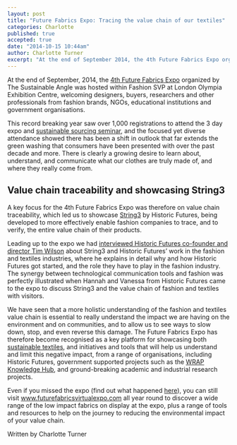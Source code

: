 ```yaml
---
layout: post
title: "Future Fabrics Expo: Tracing the value chain of our textiles"
categories: Charlotte
published: true
accepted: true
date: "2014-10-15 10:44am"
author: Charlotte Turner
excerpt: "At the end of September 2014, the 4th Future Fabrics Expo organized by The Sustainable Angle was hosted within Fashion SVP at London Olympia Exhibition Centre, welcoming designers, buyers, researchers and other professionals from fashion brands, NGOs, educational institutions and government organisations."
---
```


At the end of September, 2014, the [4th Future Fabrics Expo](http://www.thesustainableangle.org/futurefabricsexpo/Expo14.aspx) organized by The Sustainable Angle was hosted within Fashion SVP at London Olympia Exhibition Centre, welcoming designers, buyers, researchers and other professionals from fashion brands, NGOs, educational institutions and government organisations. 

This record breaking year saw over 1,000 registrations to attend the 3 day expo and [sustainable sourcing seminar](http://thesustainableangle.wordpress.com/2014/09/08/sustainability-in-textiles-buying-seminar/), and the focused yet diverse attendance showed there has been a shift in outlook that far extends the green washing that consumers have been presented with over the past decade and more. There is clearly a growing desire to learn about, understand, and communicate what our clothes are truly made of, and where they really come from.

## Value chain traceability and showcasing String3
A key focus for the 4th Future Fabrics Expo was therefore on value chain traceability, which led us to showcase [String3](http://www.getstring3.com/fashion) by Historic Futures, being developed to more effectively enable fashion companies to trace, and to verify, the entire value chain of their products. 

Leading up to the expo we had [interviewed Historic Futures co-founder and director Tim Wilson](http://thesustainableangle.wordpress.com/2014/09/23/interview-historic-futures-string3/) about String3 and Historic Futures’ work in the fashion and textiles industries, where he explains in detail why and how Historic Futures got started, and the role they have to play in the fashion industry. The synergy between technological communication tools and fashion was perfectly illustrated when Hannah and Vanessa from Historic Futures came to the expo to discuss String3 and the value chain of fashion and textiles with visitors. 

We have seen that a more holistic understanding of the fashion and textiles value chain is essential to really understand the impact we are having on the environment and on communities, and to allow us to see ways to slow down, stop, and even reverse this damage. The Future Fabrics Expo has therefore become recognised as a key platform for showcasing both [sustainable textiles](http://www.thesustainableangle.org/futurefabricsexpo/EnvironmentalCriteria.aspx), and initiatives and tools that will help us understand and limit this negative impact, from a range of organisations, including Historic Futures, government supported projects such as the [WRAP Knowledge Hub](http://ckh.wrap.org.uk), and ground-breaking academic and industrial research projects. 

Even if you missed the expo (find out what happened [here](http://thesustainableangle.wordpress.com/2014/10/02/4th-future-fabrics-expo-textile-innovations/)), you can still visit www.futurefabricsvirtualexpo.com all year round to discover a wide range of the low impact fabrics on display at the expo, plus a range of tools and resources to help on the journey to reducing the environmental impact of your value chain.

Written by Charlotte Turner